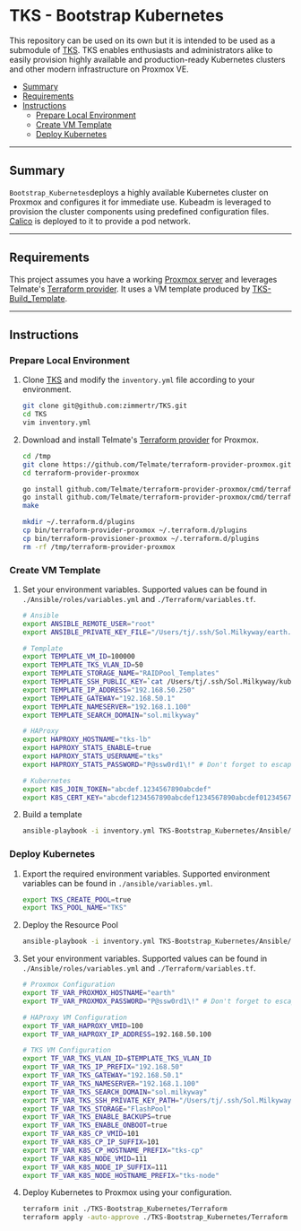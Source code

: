 # TKS - Bootstrap Kubernetes

This repository can be used on its own but it is intended to be used as a submodule of [TKS](https://github.com/zimmertr/TKS). TKS enables enthusiasts and administrators alike to easily provision highly available and production-ready Kubernetes clusters and other modern infrastructure on Proxmox VE.

* [Summary](#Summary)
* [Requirements](#Requirements)
* [Instructions](#Instructions)
   * [Prepare Local Environment](#Prepare-Local-Environment)
   * [Create VM Template](#Create-VM-Template)
   * [Deploy Kubernetes](#Deploy-Kubernetes)

<hr>

## Summary

`Bootstrap_Kubernetes`deploys a highly available Kubernetes cluster on Proxmox and configures it for immediate use. Kubeadm is leveraged  to provision the cluster components using predefined configuration files. [Calico](https://www.projectcalico.org/) is deployed to it to provide a pod network.

<hr>

## Requirements

This project assumes you have a working [Proxmox server](https://github.com/zimmertr/TKS-Bootstrap_Proxmox) and leverages Telmate's [Terraform provider](https://github.com/Telmate/terraform-provider-proxmox). It uses a VM template produced by [TKS-Build_Template](https://github.com/zimmertr/TKS-Build_Template).


<hr>

## Instructions

### Prepare Local Environment

1. Clone [TKS](https://github.com/zimmertr/TKS) and modify the `inventory.yml` file according to your environment.

   ```bash
   git clone git@github.com:zimmertr/TKS.git
   cd TKS
   vim inventory.yml
   ```

2. Download and install Telmate's [Terraform provider](https://github.com/Telmate/terraform-provider-proxmox) for Proxmox.

   ```bash
   cd /tmp
   git clone https://github.com/Telmate/terraform-provider-proxmox.git
   cd terraform-provider-proxmox

   go install github.com/Telmate/terraform-provider-proxmox/cmd/terraform-provider-proxmox
   go install github.com/Telmate/terraform-provider-proxmox/cmd/terraform-provisioner-proxmox
   make

   mkdir ~/.terraform.d/plugins
   cp bin/terraform-provider-proxmox ~/.terraform.d/plugins
   cp bin/terraform-provisioner-proxmox ~/.terraform.d/plugins
   rm -rf /tmp/terraform-provider-proxmox
   ```


### Create VM Template

1. Set your environment variables. Supported values can be found in `./Ansible/roles/variables.yml` and `./Terraform/variables.tf`.
   ```bash
   # Ansible
   export ANSIBLE_REMOTE_USER="root"
   export ANSIBLE_PRIVATE_KEY_FILE="/Users/tj/.ssh/Sol.Milkyway/earth.sol.milkyway"

   # Template
   export TEMPLATE_VM_ID=100000
   export TEMPLATE_TKS_VLAN_ID=50
   export TEMPLATE_STORAGE_NAME="RAIDPool_Templates"
   export TEMPLATE_SSH_PUBLIC_KEY=`cat /Users/tj/.ssh/Sol.Milkyway/kubernetes.sol.milkyway.pub`
   export TEMPLATE_IP_ADDRESS="192.168.50.250"
   export TEMPLATE_GATEWAY="192.168.50.1"
   export TEMPLATE_NAMESERVER="192.168.1.100"
   export TEMPLATE_SEARCH_DOMAIN="sol.milkyway"

   # HAProxy
   export HAPROXY_HOSTNAME="tks-lb"
   export HAPROXY_STATS_ENABLE=true
   export HAPROXY_STATS_USERNAME="tks"
   export HAPROXY_STATS_PASSWORD="P@ssw0rd1\!" # Don't forget to escape your special characters.

   # Kubernetes
   export K8S_JOIN_TOKEN="abcdef.1234567890abcdef"
   export K8S_CERT_KEY="abcdef1234567890abcdef1234567890abcdef01234567890abcdef123457890"
   ```

2. Build a template

   ```bash
   ansible-playbook -i inventory.yml TKS-Bootstrap_Kubernetes/Ansible/create_template.yml
   ```

### Deploy Kubernetes

1. Export the required environment variables. Supported environment variables can be found in `./ansible/variables.yml`.

   ```bash
   export TKS_CREATE_POOL=true
   export TKS_POOL_NAME="TKS"
   ```

2. Deploy the Resource Pool

   ```bash
   ansible-playbook -i inventory.yml TKS-Bootstrap_Kubernetes/Ansible/create_pool.yml
   ```

3. Set your environment variables. Supported values can be found in `./Ansible/roles/variables.yml` and `./Terraform/variables.tf`.

   ```bash
   # Proxmox Configuration
   export TF_VAR_PROXMOX_HOSTNAME="earth"
   export TF_VAR_PROXMOX_PASSWORD="P@ssw0rd1\!" # Don't forget to escape your special characters.

   # HAProxy VM Configuration
   export TF_VAR_HAPROXY_VMID=100
   export TF_VAR_HAPROXY_IP_ADDRESS=192.168.50.100

   # TKS VM Configuration
   export TF_VAR_TKS_VLAN_ID=$TEMPLATE_TKS_VLAN_ID
   export TF_VAR_TKS_IP_PREFIX="192.168.50"
   export TF_VAR_TKS_GATEWAY="192.168.50.1"
   export TF_VAR_TKS_NAMESERVER="192.168.1.100"
   export TF_VAR_TKS_SEARCH_DOMAIN="sol.milkyway"
   export TF_VAR_TKS_SSH_PRIVATE_KEY_PATH="/Users/tj/.ssh/Sol.Milkyway/kubernetes.sol.milkyway"
   export TF_VAR_TKS_STORAGE="FlashPool"
   export TF_VAR_TKS_ENABLE_BACKUPS=true
   export TF_VAR_TKS_ENABLE_ONBOOT=true
   export TF_VAR_K8S_CP_VMID=101
   export TF_VAR_K8S_CP_IP_SUFFIX=101
   export TF_VAR_K8S_CP_HOSTNAME_PREFIX="tks-cp"
   export TF_VAR_K8S_NODE_VMID=111
   export TF_VAR_K8S_NODE_IP_SUFFIX=111
   export TF_VAR_K8S_NODE_HOSTNAME_PREFIX="tks-node"
   ```

5. Deploy Kubernetes to Proxmox using your configuration.
   ```bash
   terraform init ./TKS-Bootstrap_Kubernetes/Terraform
   terraform apply -auto-approve ./TKS-Bootstrap_Kubernetes/Terraform
   ```

